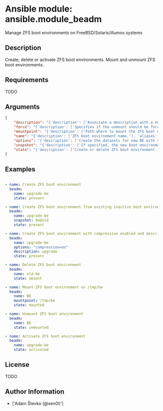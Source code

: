 # Ansible module: ansible.module_beadm


Manage ZFS boot environments on FreeBSD/Solaris/illumos systems

## Description

Create, delete or activate ZFS boot environments.
Mount and unmount ZFS boot environments.

## Requirements

TODO

## Arguments

``` json
{
    "description": "{'description': ['Associate a description with a new boot environment. This option is available only on Solarish platforms.'], 'required': False, 'default': False}",
    "force": "{'description': ['Specifies if the unmount should be forced.'], 'required': False, 'default': False, 'type': 'bool'}",
    "mountpoint": "{'description': ['Path where to mount the ZFS boot environment'], 'required': False, 'default': False}",
    "name": "{'description': ['ZFS boot environment name.'], 'aliases': ['be'], 'required': True}",
    "options": "{'description': ['Create the datasets for new BE with specific ZFS properties. Multiple options can be specified. This option is available only on Solarish platforms.'], 'required': False, 'default': False}",
    "snapshot": "{'description': ['If specified, the new boot environment will be cloned from the given snapshot or inactive boot environment.'], 'required': False, 'default': False}",
    "state": "{'description': ['Create or delete ZFS boot environment.'], 'required': False, 'default': 'present', 'choices': ['present', 'absent', 'activated', 'mounted', 'unmounted']}",
}
```

## Examples


``` yaml

- name: Create ZFS boot environment
  beadm:
    name: upgrade-be
    state: present

- name: Create ZFS boot environment from existing inactive boot environment
  beadm:
    name: upgrade-be
    snapshot: be@old
    state: present

- name: Create ZFS boot environment with compression enabled and description "upgrade"
  beadm:
    name: upgrade-be
    options: "compression=on"
    description: upgrade
    state: present

- name: Delete ZFS boot environment
  beadm:
    name: old-be
    state: absent

- name: Mount ZFS boot environment on /tmp/be
  beadm:
    name: BE
    mountpoint: /tmp/be
    state: mounted

- name: Unmount ZFS boot environment
  beadm:
    name: BE
    state: unmounted

- name: Activate ZFS boot environment
  beadm:
    name: upgrade-be
    state: activated

```

## License

TODO

## Author Information
  - ['Adam Števko (@xen0l)']
